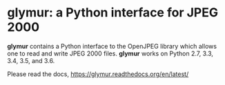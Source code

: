 glymur: a Python interface for JPEG 2000
=========================================

**glymur** contains a Python interface to the OpenJPEG library which
allows one to read and write JPEG 2000 files.  **glymur** works on
Python 2.7, 3.3, 3.4, 3.5, and 3.6.

Please read the docs, https://glymur.readthedocs.org/en/latest/
